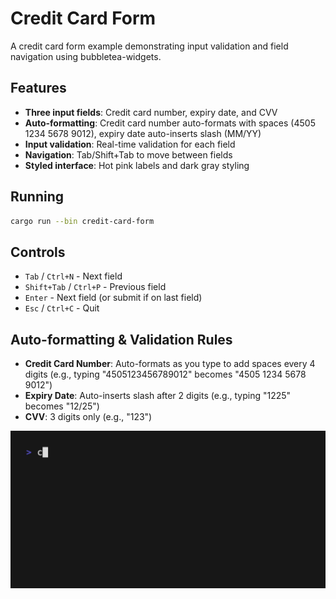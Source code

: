 # Credit Card Form

A credit card form example demonstrating input validation and field navigation using bubbletea-widgets.

## Features

- **Three input fields**: Credit card number, expiry date, and CVV
- **Auto-formatting**: Credit card number auto-formats with spaces (4505 1234 5678 9012), expiry date auto-inserts slash (MM/YY)
- **Input validation**: Real-time validation for each field
- **Navigation**: Tab/Shift+Tab to move between fields
- **Styled interface**: Hot pink labels and dark gray styling

## Running

```bash
cargo run --bin credit-card-form
```

## Controls

- `Tab` / `Ctrl+N` - Next field
- `Shift+Tab` / `Ctrl+P` - Previous field
- `Enter` - Next field (or submit if on last field)
- `Esc` / `Ctrl+C` - Quit

## Auto-formatting & Validation Rules

- **Credit Card Number**: Auto-formats as you type to add spaces every 4 digits (e.g., typing "4505123456789012" becomes "4505 1234 5678 9012")
- **Expiry Date**: Auto-inserts slash after 2 digits (e.g., typing "1225" becomes "12/25")
- **CVV**: 3 digits only (e.g., "123")

<img width="800" src="./credit-card-form.gif" />